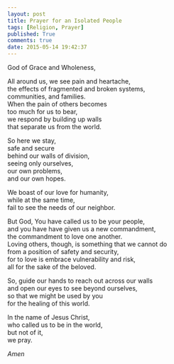 ```yaml
---
layout: post
title: Prayer for an Isolated People
tags: [Religion, Prayer]
published: True
comments: true
date: 2015-05-14 19:42:37
---
```


God of Grace and Wholeness,  

All around us, we see pain and heartache,  
the effects of fragmented and broken systems,  
communities, and families.  
When the pain of others becomes  
too much for us to bear,  
we respond by building up walls  
that separate us from the world.

So here we stay,  
safe and secure  
behind our walls of division,  
seeing only ourselves,  
our own problems,  
and our own hopes.

We boast of our love for humanity,  
while at the same time,  
fail to see the needs of our neighbor.

But God, You have called us to be your people,  
and you have have given us a new commandment,  
the commandment to love one another.  
Loving others, though, is something that we cannot do  
from a position of safety and security,  
for to love is embrace vulnerability and risk,  
all for the sake of the beloved. 

So, guide our hands to reach out across our walls  
and open our eyes to see beyond ourselves,   
so that we might be used by you   
for the healing of this world.  
  
In the name of Jesus Christ,   
who called us to be in the world,   
but not of it,   
we pray. 

*Amen*


